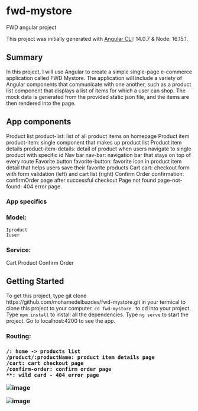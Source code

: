 # fwd-mystore
FWD angular project

This project was initially generated with <a href="https://angular.io/cli">Angular CLI</a>: 14.0.7 & Node: 16.15.1.

<h2>Summary</h2>

   <p> In this project, I will use Angular to create a simple single-page e-commerce application called FWD Mystore. The application will include a variety of   Angular components that communicate with one another, such as a product list component that displays a list of items for which a user can shop. The mock data is generated from the provided static json file, and the items are then rendered into the page.</p>
    

<h2>App components</h2>

   <p> Product list product-list: list of all product items on homepage Product item product-item: single component that makes up product list Product item details product-item-details: detail of product when users navigate to single product with specific id Nav bar nav-bar: navigation bar that stays on top of every route Favorite button favorite-button: favorite icon in product item detail that helps users save their favorite products Cart cart: checkout form with form validation (left) and cart list (right) Confirm Order confirmation: confirmOrder page after successful checkout Page not found page-not-found: 404 error page. </p>


<h3>App specifics</h3>
<h3>Model:</h3>

    Iproduct
    Iuser

<h3>Service:</h3>

   Cart
   Product
   Confirm Order
 
 
 <h2>Getting Started</h2>
<p>
     To get this project, type git clone https://github.com/mohamedelbazdev/fwd-mystore.git in your termical to clone this project to your computer.
    <code>cd fwd-mystore </code> to cd into your project.
    Type <code>npm install</code> to install all the dependencies.
     Type <code>ng serve</code> to start the project.
     Go to localhost:4200 to see the app.
</p>
 <h3>Routing:<h3>

    /: home -> products list
    /product/:productName: product item details page
    /cart: cart checkout page
    /confirm-order: confirm order page
    **: wild card - 404 error page


    
![image](https://user-images.githubusercontent.com/68769906/199476810-a495bc2b-70ac-46d6-9bb6-57b819d51a1f.png)
  
  ![image](https://user-images.githubusercontent.com/68769906/199477043-0d4bb9b0-4699-4488-af02-267beb0a0dc1.png)


